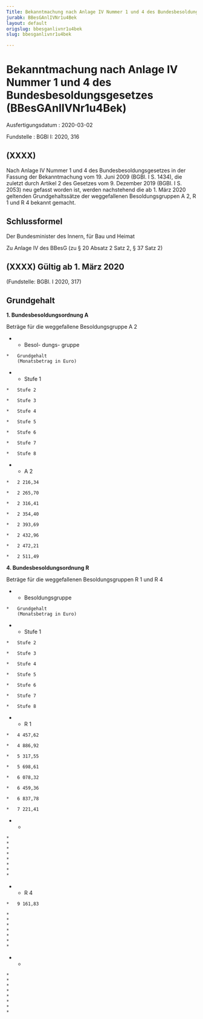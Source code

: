 ```yaml
---
Title: Bekanntmachung nach Anlage IV Nummer 1 und 4 des Bundesbesoldungsgesetzes
jurabk: BBesGAnlIVNr1u4Bek
layout: default
origslug: bbesganlivnr1u4bek
slug: bbesganlivnr1u4bek

---
```


# Bekanntmachung nach Anlage IV Nummer 1 und 4 des Bundesbesoldungsgesetzes (BBesGAnlIVNr1u4Bek)

Ausfertigungsdatum
:   2020-03-02

Fundstelle
:   BGBl I: 2020, 316


## (XXXX)

Nach Anlage IV Nummer 1 und 4 des Bundesbesoldungsgesetzes in der
Fassung der Bekanntmachung vom 19. Juni 2009 (BGBl. I S. 1434), die
zuletzt durch Artikel 2 des Gesetzes vom 9. Dezember 2019 (BGBl. I S.
2053) neu gefasst worden ist, werden nachstehend die ab 1. März 2020
geltenden Grundgehaltssätze der weggefallenen Besoldungsgruppen A 2, R
1 und R 4 bekannt gemacht.


## Schlussformel

Der Bundesminister des Innern, für Bau und Heimat

Zu Anlage IV des BBesG
(zu § 20 Absatz 2 Satz 2, § 37 Satz 2)

## (XXXX) Gültig ab 1. März 2020

(Fundstelle: BGBl. I 2020, 317)


## **Grundgehalt**

**1. Bundesbesoldungsordnung A**

Beträge für die weggefallene Besoldungsgruppe A 2

*    *   Besol-
        dungs-
        gruppe

    *   Grundgehalt
        (Monatsbetrag in Euro)


*    *   Stufe 1

    *   Stufe 2

    *   Stufe 3

    *   Stufe 4

    *   Stufe 5

    *   Stufe 6

    *   Stufe 7

    *   Stufe 8


*    *   A 2

    *   2 216,34

    *   2 265,70

    *   2 316,41

    *   2 354,40

    *   2 393,69

    *   2 432,96

    *   2 472,21

    *   2 511,49




**4. Bundesbesoldungsordnung R**

Beträge für die weggefallenen Besoldungsgruppen R 1 und R 4

*    *   Besoldungsgruppe

    *   Grundgehalt
        (Monatsbetrag in Euro)


*    *   Stufe 1

    *   Stufe 2

    *   Stufe 3

    *   Stufe 4

    *   Stufe 5

    *   Stufe 6

    *   Stufe 7

    *   Stufe 8


*    *   R 1

    *   4 457,62

    *   4 886,92

    *   5 317,55

    *   5 698,61

    *   6 078,32

    *   6 459,36

    *   6 837,78

    *   7 221,41




*    *
    *
    *
    *
    *
    *
    *
    *
    *

*    *   R 4

    *   9 161,83

    *
    *
    *
    *
    *
    *
    *

*    *
    *
    *
    *
    *
    *
    *
    *
    *



